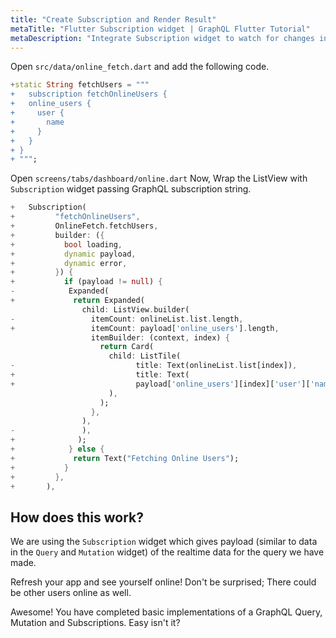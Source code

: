 ```yaml
---
title: "Create Subscription and Render Result"
metaTitle: "Flutter Subscription widget | GraphQL Flutter Tutorial"
metaDescription: "Integrate Subscription widget to watch for changes in realtime data. We use GraphQL subscriptions as an example to get live data in the Flutter app"
---
```


Open `src/data/online_fetch.dart` and add the following code.

```dart
+static String fetchUsers = """
+   subscription fetchOnlineUsers {
+   online_users {
+     user {
+       name
+     }
+   }
+ }
+ """;
```

Open `screens/tabs/dashboard/online.dart`
Now, Wrap the ListView with `Subscription` widget passing GraphQL subscription string.

```dart
+   Subscription(
+         "fetchOnlineUsers",
+         OnlineFetch.fetchUsers,
+         builder: ({
+           bool loading,
+           dynamic payload,
+           dynamic error,
+         }) {
+           if (payload != null) {
-            Expanded(
+             return Expanded(
                child: ListView.builder(
-                 itemCount: onlineList.list.length,
+                 itemCount: payload['online_users'].length,
                  itemBuilder: (context, index) {
                    return Card(
                      child: ListTile(
-                           title: Text(onlineList.list[index]),
+                           title: Text(
+                           payload['online_users'][index]['user']['name']),
                      ),
                    );
                  },
                ),
-               ),
+              );
+            } else {
+             return Text("Fetching Online Users");
+           }
+         },
+       ),
```

## How does this work?

We are using the `Subscription` widget which gives payload (similar to data in the `Query` and `Mutation` widget) of the realtime data for the query we have made.

Refresh your app and see yourself online! Don't be surprised; There could be other users online as well.

Awesome! You have completed basic implementations of a GraphQL Query, Mutation and Subscriptions. Easy isn't it?
